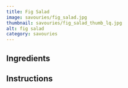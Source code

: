 ```yaml
---
title: Fig Salad
image: savouries/fig_salad.jpg
thumbnail: savouries/fig_salad_thumb_lq.jpg
alt: fig salad
category: savouries
---
```


## Ingredients

## Instructions
